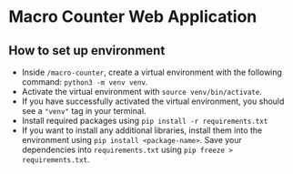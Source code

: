 # Macro Counter Web Application

## How to set up environment
* Inside `/macro-counter`, create a virtual environment with the following command: `python3 -m venv venv`.
* Activate the virtual environment with `source venv/bin/activate`.
* If you have successfully activated the virtual environment, you should see a `"venv"` tag in your terminal. 
* Install required packages using `pip install -r requirements.txt`
* If you want to install any additional libraries, install them into the environment using `pip install <package-name>`. Save your dependencies into `requirements.txt` using `pip freeze > requirements.txt`. 
